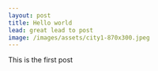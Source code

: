 ```yaml
---
layout: post
title: Hello world
lead: great lead to post
image: /images/assets/city1-870x300.jpeg
---
```


This is the first post
